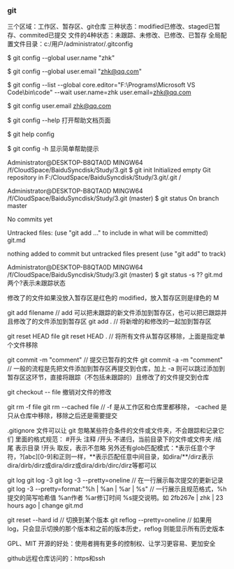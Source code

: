### git
三个区域：工作区、暂存区、git仓库
三种状态：modified已修改、staged已暂存、commited已提交
文件的4种状态：未跟踪、未修改、已修改、已暂存
全局配置文件目录：c:/用户/administrator/.gitconfig

$ git config --global user.name "zhk"

$ git config --global user.email "zhk@qq.com"

$ git config --list --global
core.editor="F:\Programs\Microsoft VS Code\bin\code" --wait
user.name=zhk
user.email=zhk@qq.com

$ git config user.email
zhk@qq.com

$ git config --help     打开帮助文档页面

$ git help config

$ git config -h         显示简单帮助提示


Administrator@DESKTOP-B8QTA0D MINGW64 /f/CloudSpace/BaiduSyncdisk/Study/3.git
$ git init
Initialized empty Git repository in F:/CloudSpace/BaiduSyncdisk/Study/3.git/.git
/

Administrator@DESKTOP-B8QTA0D MINGW64 /f/CloudSpace/BaiduSyncdisk/Study/3.git (master)
$ git status
On branch master

No commits yet

Untracked files:
  (use "git add <file>..." to include in what will be committed)
        git.md

nothing added to commit but untracked files present (use "git add" to track)

Administrator@DESKTOP-B8QTA0D MINGW64 /f/CloudSpace/BaiduSyncdisk/Study/3.git (master)
$ git status -s
?? git.md   两个?表示未跟踪状态

修改了的文件如果没放入暂存区是红色的 modified，放入暂存区则是绿色的 M

git add filename // add 可以把未跟踪的新文件添加到暂存区，也可以把已跟踪并且修改了的文件添加到暂存区
git add .   // 将新增的和修改的一起加到暂存区

git reset HEAD file
git reset HEAD .    // 将所有文件从暂存区移除，上面是指定单个文件移除

git commit -m "comment" // 提交已暂存的文件
git commit -a -m "comment"  // 一般的流程是先把文件添加到暂存区再提交到仓库，加上 -a 则可以跳过添加到暂存区这环节，直接将跟踪（不包括未跟踪的）且修改了的文件提交到仓库

git checkout -- file  撤销对文件的修改

git rm -f file
git rm --cached file    // -f 是从工作区和仓库里都移除， -cached 是只从仓库中移除，移除之后还是需要提交

.gitignore 文件可以让 git 忽略某些符合条件的文件或文件夹，不会跟踪和记录它们
里面的格式规范：
\#开头 注释
/开头 不递归，当前目录下的文件或文件夹
/结尾 表示目录
!开头 取反，表示不忽略
另外还有glob匹配模式：*表示任意个字符，?[abc][0-9]和正则一样，**表示匹配任意中间目录，如dira/\*\*/dirz表示dira/dirb/dirz或dira/dirz或dira/dirb/dirc/dirz等都可以

git log
git log -3
git log -3 --pretty=oneline   // 在一行展示每次提交的更新记录
git log -3 --pretty=format:"%h | %an | %ar | %s"  // 一行展示且规范格式，%h 提交的简写哈希值 %an作者 %ar修订时间 %s提交说明。如 2fb267e | zhk | 23 hours ago | change git.md

git reset --hard id // 切换到某个版本
git reflog --pretty=oneline // 如果用 log，只会显示切换的那个版本和之前的版本历史，reflog 则能显示所有历史版本

GPL、MIT
开源的好处：使用者拥有更多的控制权、让学习更容易、更加安全

github远程仓库访问的：https和ssh
